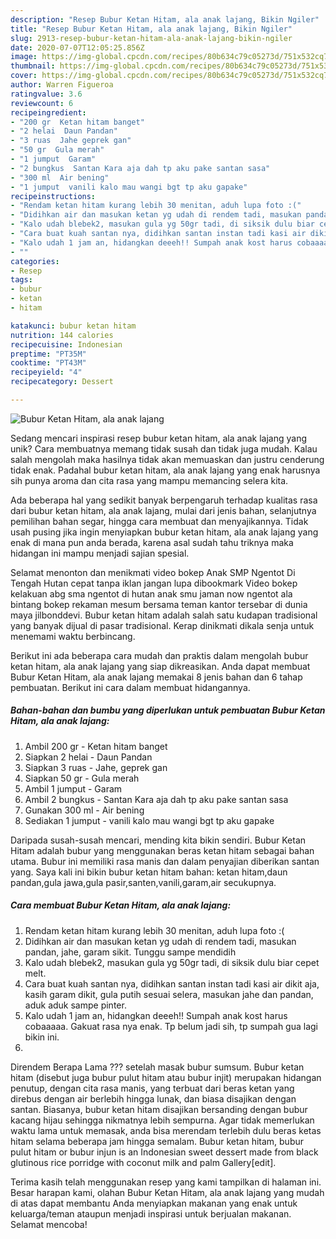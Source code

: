 ```yaml
---
description: "Resep Bubur Ketan Hitam, ala anak lajang, Bikin Ngiler"
title: "Resep Bubur Ketan Hitam, ala anak lajang, Bikin Ngiler"
slug: 2913-resep-bubur-ketan-hitam-ala-anak-lajang-bikin-ngiler
date: 2020-07-07T12:05:25.856Z
image: https://img-global.cpcdn.com/recipes/80b634c79c05273d/751x532cq70/bubur-ketan-hitam-ala-anak-lajang-foto-resep-utama.jpg
thumbnail: https://img-global.cpcdn.com/recipes/80b634c79c05273d/751x532cq70/bubur-ketan-hitam-ala-anak-lajang-foto-resep-utama.jpg
cover: https://img-global.cpcdn.com/recipes/80b634c79c05273d/751x532cq70/bubur-ketan-hitam-ala-anak-lajang-foto-resep-utama.jpg
author: Warren Figueroa
ratingvalue: 3.6
reviewcount: 6
recipeingredient:
- "200 gr  Ketan hitam banget"
- "2 helai  Daun Pandan"
- "3 ruas  Jahe geprek gan"
- "50 gr  Gula merah"
- "1 jumput  Garam"
- "2 bungkus  Santan Kara aja dah tp aku pake santan sasa"
- "300 ml  Air bening"
- "1 jumput  vanili kalo mau wangi bgt tp aku gapake"
recipeinstructions:
- "Rendam ketan hitam kurang lebih 30 menitan, aduh lupa foto :("
- "Didihkan air dan masukan ketan yg udah di rendem tadi, masukan pandan, jahe, garam sikit. Tunggu sampe mendidih"
- "Kalo udah blebek2, masukan gula yg 50gr tadi, di siksik dulu biar cepet melt."
- "Cara buat kuah santan nya, didihkan santan instan tadi kasi air dikit aja, kasih garam dikit, gula putih sesuai selera, masukan jahe dan pandan, aduk aduk sampe pinter."
- "Kalo udah 1 jam an, hidangkan deeeh!! Sumpah anak kost harus cobaaaaa. Gakuat rasa nya enak. Tp belum jadi sih, tp sumpah gua lagi bikin ini."
- ""
categories:
- Resep
tags:
- bubur
- ketan
- hitam

katakunci: bubur ketan hitam 
nutrition: 144 calories
recipecuisine: Indonesian
preptime: "PT35M"
cooktime: "PT43M"
recipeyield: "4"
recipecategory: Dessert

---
```



![Bubur Ketan Hitam, ala anak lajang](https://img-global.cpcdn.com/recipes/80b634c79c05273d/751x532cq70/bubur-ketan-hitam-ala-anak-lajang-foto-resep-utama.jpg)

Sedang mencari inspirasi resep bubur ketan hitam, ala anak lajang yang unik? Cara membuatnya memang tidak susah dan tidak juga mudah. Kalau salah mengolah maka hasilnya tidak akan memuaskan dan justru cenderung tidak enak. Padahal bubur ketan hitam, ala anak lajang yang enak harusnya sih punya aroma dan cita rasa yang mampu memancing selera kita.

Ada beberapa hal yang sedikit banyak berpengaruh terhadap kualitas rasa dari bubur ketan hitam, ala anak lajang, mulai dari jenis bahan, selanjutnya pemilihan bahan segar, hingga cara membuat dan menyajikannya. Tidak usah pusing jika ingin menyiapkan bubur ketan hitam, ala anak lajang yang enak di mana pun anda berada, karena asal sudah tahu triknya maka hidangan ini mampu menjadi sajian spesial.

Selamat menonton dan menikmati video bokep Anak SMP Ngentot Di Tengah Hutan cepat tanpa iklan jangan lupa dibookmark Video bokep kelakuan abg sma ngentot di hutan anak smu jaman now ngentot ala bintang bokep rekaman mesum bersama teman kantor tersebar di dunia maya jilbonddevi. Bubur ketan hitam adalah salah satu kudapan tradisional yang banyak dijual di pasar tradisional. Kerap dinikmati dikala senja untuk menemami waktu berbincang.


Berikut ini ada beberapa cara mudah dan praktis dalam mengolah bubur ketan hitam, ala anak lajang yang siap dikreasikan. Anda dapat membuat Bubur Ketan Hitam, ala anak lajang memakai 8 jenis bahan dan 6 tahap pembuatan. Berikut ini cara dalam membuat hidangannya.

<!--inarticleads1-->

##### Bahan-bahan dan bumbu yang diperlukan untuk pembuatan Bubur Ketan Hitam, ala anak lajang:

1. Ambil 200 gr - Ketan hitam banget
1. Siapkan 2 helai - Daun Pandan
1. Siapkan 3 ruas - Jahe, geprek gan
1. Siapkan 50 gr - Gula merah
1. Ambil 1 jumput - Garam
1. Ambil 2 bungkus - Santan Kara aja dah tp aku pake santan sasa
1. Gunakan 300 ml - Air bening
1. Sediakan 1 jumput - vanili kalo mau wangi bgt tp aku gapake


Daripada susah-susah mencari, mending kita bikin sendiri. Bubur Ketan Hitam adalah bubur yang menggunakan beras ketan hitam sebagai bahan utama. Bubur ini memiliki rasa manis dan dalam penyajian diberikan santan yang. Saya kali ini bikin bubur ketan hitam bahan: ketan hitam,daun pandan,gula jawa,gula pasir,santen,vanili,garam,air secukupnya. 

<!--inarticleads2-->

##### Cara membuat Bubur Ketan Hitam, ala anak lajang:

1. Rendam ketan hitam kurang lebih 30 menitan, aduh lupa foto :(
1. Didihkan air dan masukan ketan yg udah di rendem tadi, masukan pandan, jahe, garam sikit. Tunggu sampe mendidih
1. Kalo udah blebek2, masukan gula yg 50gr tadi, di siksik dulu biar cepet melt.
1. Cara buat kuah santan nya, didihkan santan instan tadi kasi air dikit aja, kasih garam dikit, gula putih sesuai selera, masukan jahe dan pandan, aduk aduk sampe pinter.
1. Kalo udah 1 jam an, hidangkan deeeh!! Sumpah anak kost harus cobaaaaa. Gakuat rasa nya enak. Tp belum jadi sih, tp sumpah gua lagi bikin ini.
1. 


Direndem Berapa Lama ??? setelah masak bubur sumsum. Bubur ketan hitam (disebut juga bubur pulut hitam atau bubur injit) merupakan hidangan penutup, dengan cita rasa manis, yang terbuat dari beras ketan yang direbus dengan air berlebih hingga lunak, dan biasa disajikan dengan santan. Biasanya, bubur ketan hitam disajikan bersanding dengan bubur kacang hijau sehingga nikmatnya lebih sempurna. Agar tidak memerlukan waktu lama untuk memasak, anda bisa merendam terlebih dulu beras ketas hitam selama beberapa jam hingga semalam. Bubur ketan hitam, bubur pulut hitam or bubur injun is an Indonesian sweet dessert made from black glutinous rice porridge with coconut milk and palm Gallery[edit]. 

Terima kasih telah menggunakan resep yang kami tampilkan di halaman ini. Besar harapan kami, olahan Bubur Ketan Hitam, ala anak lajang yang mudah di atas dapat membantu Anda menyiapkan makanan yang enak untuk keluarga/teman ataupun menjadi inspirasi untuk berjualan makanan. Selamat mencoba!
